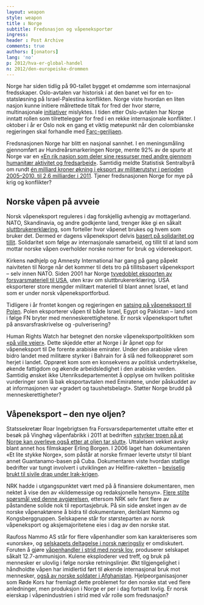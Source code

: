 ```yaml
---
layout: weapon
style: weapon
title : Norge
subtitle: Fredsnasjon og våpeneksportør
ingress: 
header : Post Archive
comments: true
authors: [jonators]
lang: 'no'
p: 2012/hva-er-global-handel
n: 2012/den-europeiske-drommen
---
```


Norge har siden tidlig på 90-tallet bygget et omdømme som internasjonal fredsskaper. Oslo-avtalen var historisk i at den banet vei for en to-statsløsning på Israel-Palestina konflikten. Norge viste hvordan en liten nasjon kunne initiere målrettede tiltak for fred der hvor større, multinasjonale [initiativer](http://www.sv.uio.no/mutr/publikasjoner/rapp2003/rapport64/index-3_2.html) mislyktes. I tiden etter Oslo-avtalen har Norge inntatt rollen som tilrettelegger for fred i en rekke internasjonale konflikter. I oktober i år er Oslo nok en gang et viktig møtepunkt når den colombianske regjeringen skal forhandle med [Farc-geriljaen](http://www.regjeringen.no/nb/dep/ud/pressesenter/pressemeldinger/2012/colombia_fredssamtaler_oslo.html?id=698363).

Fredsnasjonen Norge har blitt en nasjonal sannhet. I en meningsmåling gjennomført av Hundreårsmarkeringen Norge, mente 92% av de spurte at Norge var en [«En rik nasjon som deler sine ressurser med andre gjennom humanitær aktivitet og fredsarbeid»](http://bit.ly/QOO5Bi). Samtidig meldte Statistisk Sentralbyrå om rundt [én milliard kroner økning i eksport av militærutstyr i perioden 2005–2010, til 2,6 milliarder i 2011](http://www.ssb.no/magasinet/norge_verden/art-2012-02-01-01.html). Tjener fredsnasjonen Norge for mye på krig og konflikter?


## Norske våpen på avveie

Norsk våpeneksport reguleres i dag forskjellig avhengig av mottagerland. NATO, Skandinavia, og andre godkjente land, trenger ikke gi en såkalt [sluttbrukererklæring]( http://www.kirkensnodhjelp.no/PageFiles/1891/Norsk%20våpenproduksjon%20i%20utlandet_Kirkens%20Nødhjelp.pdf), som
forteller hvor våpenet brukes og hvem som bruker det. Dermed er dagens våpeneksport delvis [basert på solidaritet og tillit](http://www.regjeringen.no/nb/dep/ud/aktuelt/svar_stortinget/sporretime/2010/svar_sluttbruker.html?id=606745). Solidaritet som følge av internasjonale samarbeid, og tillit til at land som mottar norske våpen overholder norske normer for bruk og
videreeksport.

Kirkens nødhjelp og Amnesty International har gang på gang påpekt naiviteten til Norge når det kommer til dets tro på tillitsbasert våpeneksport – selv innen NATO. Siden 2001 har Norge [tyvedoblet eksporten av forsvarsmateriell til USA](http://www.nrk.no/nyheter/norge/1.6979351), uten krav om sluttbrukererklæring. USA eksporterer store mengder militært materiell til blant annet Israel, et land som er under norsk våpeneksportforbud.

Tidligere i år frontet kongen og regjeringen en [satsing på våpeneksport til Polen](http://www.nrk.no/nett-tv/indeks/305550/). Polen eksporterer våpen til både Israel, Egypt og Pakistan – land som i følge FN bryter med menneskerettighetene. Er norsk våpeneksport tuftet på ansvarsfraskrivelse og -pulverisering?

Human Rights Watch har betegnet den norske våpeneksportpolitikken som [«på ville veier»](http://www.aftenposten.no/nyheter/iriks/Jan-Egeland-Norsk-apning-for-ulovlig-vapeneksport-6846710.html). Dette skjedde etter at Norge i år åpnet opp for våpeneksport til De forente arabiske emirater. Under den arabiske våren bidro landet med militære styrker i Bahrain for å slå ned folkeopprøret som herjet i landet. Opprøret kom som en konsekvens av politisk undertrykkelse, økende fattigdom og økende arbeidsledighet i den arabiske verden. Samtidig ønsket ikke Utenriksdepartementet å opplyse om hvilken politiske vurderinger som lå bak eksportavtalen med Emiratene, under påskuddet av at informasjonen var «gradert og taushetsbelagt». Støtter Norge brudd på menneskerettigheter?

## Våpeneksport – den nye oljen?

Statssekretær Roar Ingebrigtsen fra Forsvarsdepartementet uttalte etter et besøk på Vinghøg våpenfabrikk i 2011 at bedriften [«styrker troen på at Norge kan overleve også etter at oljen tar slutt»](http://www.aftenposten.no/nyheter/iriks/politikk/Mener-Norge-bor-satse-pa-vapen-nar-oljen-tar-slutt-5108647.html). Uttalelsen vekket avsky blant annet hos filmskaper Erling Borgen. I 2006 laget han dokumentaren «Et lite stykke Norge», som påstår at norske firmaer leverte utstyr til blant annet Guantanamo-basen på Cuba. Dokumentaren viste hvordan statlige bedrifter var tungt involvert i utviklingen
av Hellfire-raketten – [beviselig brukt til sivile drap under Irak-krigen](http://www.nrk.no/nyheter/verden/1.7355609).

NRK hadde i utgangspunktet vært med på å finansiere dokumentaren, men nektet å vise den av «kildemessige og redaksjonelle hensyn». [Flere stilte spørsmål ved denne avgjørelsen](http://www.rorg.no/Artikler/1236.html), ettersom NRK selv fant flere av påstandene solide nok til reportasjebruk. På sin side ønsket ingen av de norske våpenaktørene å bidra til dokumentaren, deriblant Nammo og Kongsberggruppen. Selskapene står for størsteparten av norsk våpeneksport og aksjemajoritetene eies i dag av den norske stat.

Raufoss Nammo AS står for flere våpenhandler som kan karakteriseres som «unorske», og [selskapets deltagelse i norsk næringsliv](http://www.underdusken.no/nyhet/2010/3/1503268/%C2%ABdeler+kroppen+i+to%C2%BB) er omdiskutert. Foruten å gjøre [våpenhandler i strid med norsk lov](http://www.nrk.no/programmer/tv/brennpunkt/1.6467936), produserer selskapet såkalt 12.7-ammunisjon. Kulene eksploderer ved treff, og bruk på mennesker er ulovlig i følge norske retningslinjer. Økt tilgjengelighet i håndholdte våpen har imidlertid ført til økende internasjonal bruk mot mennesker, [også av norske soldater i Afghanistan](http://www.vg.no/nyheter/innenriks/artikkel.php?artid=537887). Hjelpeorganisasjoner som Røde Kors har fremlagt dette problemet for den norske stat ved flere anledninger, men produksjon i Norge er per i dag fortsatt lovlig. Er norsk eierskap i våpenindustrien i strid med vår rolle som fredsnasjon?
